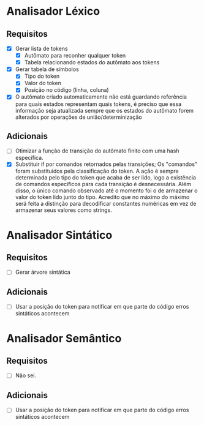 # Analisador Léxico
## Requisitos
- [x] Gerar lista de tokens
  - [x] Autômato para reconher qualquer token
  - [x] Tabela relacionando estados do autômato aos tokens
- [x] Gerar tabela de símbolos
  - [x] Tipo do token
  - [x] Valor do token
  - [x] Posição no código (linha, coluna)
- [x] O autômato criado automaticamente não está guardando referência para quais estados representam quais tokens, é preciso que essa informação seja atualizada sempre que os estados do autômato forem alterados por operações de união/determinização
## Adicionais
- [ ] Otimizar a função de transição do autômato finito com uma hash específica.
- [x] Substituir if por comandos retornados pelas transições; Os "comandos" foram substituídos pela classificação do token. A ação é sempre determinada pelo tipo do token que acaba de ser lido, logo a existência de comandos específicos para cada transição é desnecessária. Além disso, o único comando observado até o momento foi o de armazenar o valor do token lido junto do tipo. Acredito que no máximo do máximo será feita a distinção para decodificar constantes numéricas em vez de armazenar seus valores como strings.

# Analisador Sintático
## Requisitos
- [ ] Gerar árvore sintática

## Adicionais
- [ ] Usar a posição do token para notificar em que parte do código erros sintáticos acontecem

# Analisador Semântico
## Requisitos
- [ ] Não sei.

## Adicionais
- [ ] Usar a posição do token para notificar em que parte do código erros sintáticos acontecem
